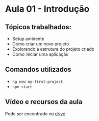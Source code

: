 # Aula 01 - Introdução

## Tópicos trabalhados:

- Setup ambiente
- Como criar um novo projeto
- Explorando a estrutura do projeto criado
- Como iniciar uma aplicação

## Comandos utilizados

- `ng new my-first-project`
- `npm start`

## Vídeo e recursos da aula

Pode ser encontrado no [drive](https://drive.google.com/drive/folders/1DoEshYAx0zceN1n4UCa6Z9HbpZbmpAC_)
